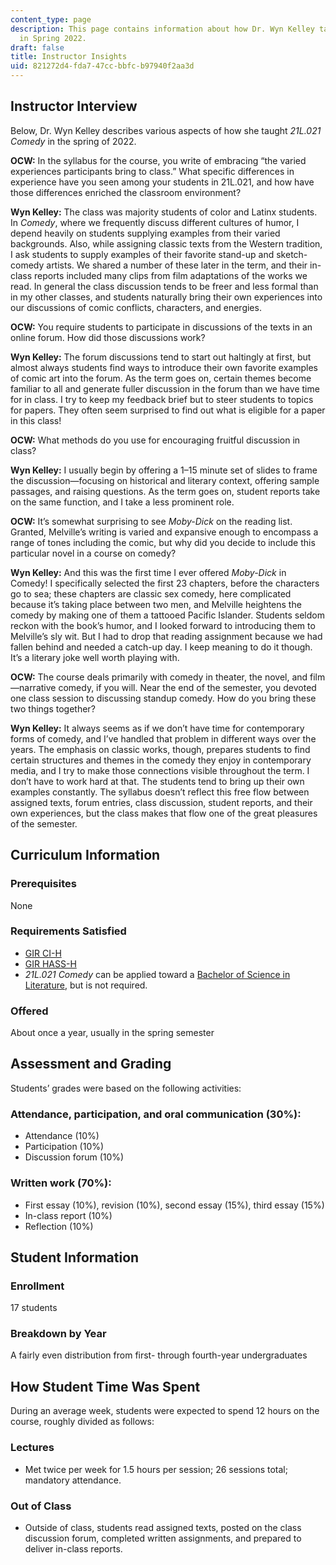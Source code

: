 ```yaml
---
content_type: page
description: This page contains information about how Dr. Wyn Kelley taught 21L.021
  in Spring 2022.
draft: false
title: Instructor Insights
uid: 821272d4-fda7-47cc-bbfc-b97940f2aa3d
---
```

## Instructor Interview

Below, Dr. Wyn Kelley describes various aspects of how she taught *21L.021 Comedy* in the spring of 2022.

**OCW:** In the syllabus for the course, you write of embracing “the varied experiences participants bring to class.” What specific differences in experience have you seen among your students in 21L.021, and how have those differences enriched the classroom environment?

**Wyn Kelley:** The class was majority students of color and Latinx students. In *Comedy*, where we frequently discuss different cultures of humor, I depend heavily on students supplying examples from their varied backgrounds. Also, while assigning classic texts from the Western tradition, I ask students to supply examples of their favorite stand-up and sketch-comedy artists. We shared a number of these later in the term, and their in-class reports included many clips from film adaptations of the works we read. In general the class discussion tends to be freer and less formal than in my other classes, and students naturally bring their own experiences into our discussions of comic conflicts, characters, and energies.

**OCW:** You require students to participate in discussions of the texts in an online forum. How did those discussions work?

**Wyn Kelley:** The forum discussions tend to start out haltingly at first, but almost always students find ways to introduce their own favorite examples of comic art into the forum. As the term goes on, certain themes become familiar to all and generate fuller discussion in the forum than we have time for in class. I try to keep my feedback brief but to steer students to topics for papers. They often seem surprised to find out what is eligible for a paper in this class! 

**OCW:** What methods do you use for encouraging fruitful discussion in class?

**Wyn Kelley:** I usually begin by offering a 1–15 minute set of slides to frame the discussion—focusing on historical and literary context, offering sample passages, and raising questions. As the term goes on, student reports take on the same function, and I take a less prominent role.

**OCW:** It’s somewhat surprising to see *Moby-Dick* on the reading list. Granted, Melville’s writing is varied and expansive enough to encompass a range of tones including the comic, but why did you decide to include this particular novel in a course on comedy?

**Wyn Kelley:** And this was the first time I ever offered *Moby-Dick* in Comedy! I specifically selected the first 23 chapters, before the characters go to sea; these chapters are classic sex comedy, here complicated because it’s taking place between two men, and Melville heightens the comedy by making one of them a tattooed Pacific Islander. Students seldom reckon with the book’s humor, and I looked forward to introducing them to Melville’s sly wit. But I had to drop that reading assignment because we had fallen behind and needed a catch-up day. I keep meaning to do it though. It’s a literary joke well worth playing with.

**OCW:** The course deals primarily with comedy in theater, the novel, and film—narrative comedy, if you will. Near the end of the semester, you devoted one class session to discussing standup comedy. How do you bring these two things together?

**Wyn Kelley:** It always seems as if we don’t have time for contemporary forms of comedy, and I’ve handled that problem in different ways over the years. The emphasis on classic works, though, prepares students to find certain structures and themes in the comedy they enjoy in contemporary media, and I try to make those connections visible throughout the term. I don’t have to work hard at that. The students tend to bring up their own examples constantly. The syllabus doesn’t reflect this free flow between assigned texts, forum entries, class discussion, student reports, and their own experiences, but the class makes that flow one of the great pleasures of the semester. 

## Curriculum Information

### Prerequisites

None

### Requirements Satisfied

- [GIR CI-H](https://registrar.mit.edu/registration-academics/academic-requirements/communication-requirement/ci-hhw-subjects)
- [GIR HASS-H](https://firstyear.mit.edu/academics-exploration/general-institute-requirements-girs/humanities-arts-and-social-sciences-hass-requirement/)
- *21L.021 Comedy* can be applied toward a [Bachelor of Science in Literature](http://catalog.mit.edu/schools/humanities-arts-social-sciences/literature/#undergraduatetext), but is not required.

### Offered

About once a year, usually in the spring semester

## Assessment and Grading

Students’ grades were based on the following activities:

### Attendance, participation, and oral communication (30%):

- Attendance (10%)
- Participation (10%)
- Discussion forum (10%)

### Written work (70%):

- First essay (10%), revision (10%), second essay (15%), third essay (15%)
- In-class report (10%)
- Reflection (10%)

## Student Information

### Enrollment

17 students

### Breakdown by Year

A fairly even distribution from first- through fourth-year undergraduates

## How Student Time Was Spent

During an average week, students were expected to spend 12 hours on the course, roughly divided as follows:

### Lectures

- Met twice per week for 1.5 hours per session; 26 sessions total; mandatory attendance.

### Out of Class

- Outside of class, students read assigned texts, posted on the class discussion forum, completed written assignments, and prepared to deliver in-class reports.